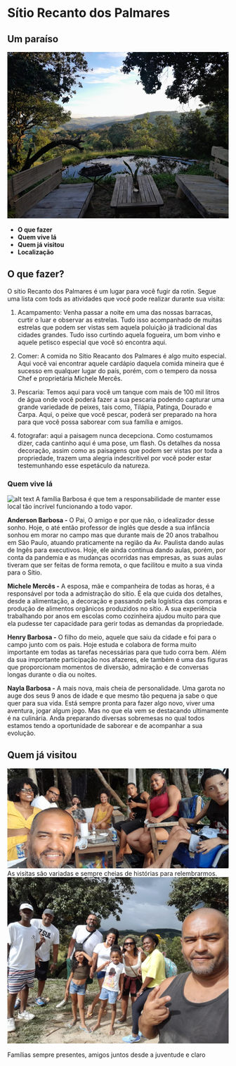 # Sítio Recanto dos Palmares
## Um paraíso
![alt text](<Chill 1.jpg>)
* **O que fazer** 
* **Quem vive lá**
* **Quem já visitou**
* **Localização**

## O que fazer?
O sítio Recanto dos Palmares é um lugar para você fugir da rotin.
Segue uma lista com tods as atividades que você pode realizar durante sua visita:
1. Acampamento: Venha passar a noite em uma das nossas barracas, curtir o luar e observar as estrelas. Tudo isso acompanhado de muitas estrelas que podem ser vistas sem aquela poluição já tradicional das cidades grandes. Tudo isso curtindo aquela fogueira, um bom vinho e aquele petisco especial que você só encontra aqui.

2. Comer: A comida no Sítio Reacanto dos Palmares é algo muito especial. Aqui você vai encontrar aquele cardápio daquela comida mineira que é sucesso em qualquer lugar do país, porém, com o tempero da nossa Chef e proprietária Michele Mercês.
3. Pescaria: Temos aqui para você um tanque com mais de 100 mil litros de água onde você poderá fazer a sua pescaria podendo capturar uma grande variedade de peixes, tais como, Tilápia, Patinga, Dourado e Carpa.
Aqui, o peixe que você pescar, poderá ser preparado na hora para que você possa saborear com sua família e amigos.
4. fotografar: aqui a paisagem nunca decepciona. Como costumamos dizer, cada cantinho aqui é uma pose, um flash. Os detalhes da nossa decoração, assim como as paisagens que podem ser vistas por toda a propriedade, trazem uma alegria indescrítivel por você poder estar testemunhando esse espetáculo da natureza.

###  Quem vive lá
![alt text](Familia-1.jpg)
A família Barbosa é que tem a responsabilidade de manter esse local tão incrível funcionando a todo vapor.

**Anderson Barbosa -** O Pai, O amigo e por que não, o idealizador desse sonho.
Hoje, o até então professor de inglês que desde a sua infância sonhou em morar no campo mas que durante mais de 20 anos trabalhou em São Paulo, atuando praticamente na região da Av. Paulista dando aulas de Ingês para executivos.
Hoje, ele ainda continua dando aulas, porém, por conta da pandemia e as mudanças ocorridas nas empresas, as suas aulas tiveram que ser feitas de forma remota, o que facilitou e muito a sua vinda para o Sítio.

**Michele Mercês -** A esposa, mãe e companheira de todas as horas, é a responsável por toda a admistração do sítio. É ela que cuida dos detalhes, desde a alimentação, a decoração e passando pela logística das compras e produção de alimentos orgânicos produzidos no sítio. A sua experiência trabalhando por anos em escolas como cozinheira ajudou muito para que ela pudesse ter capacidade para gerir todas as demandas da propriedade.

**Henry Barbosa -** O filho do meio, aquele que saiu da cidade e foi para o campo junto com os pais. Hoje estuda e colabora de forma muito importante em todas as tarefas necessárias para que tudo corra bem.
Além da sua importante participação nos afazeres, ele também é uma das figuras que proporcionam momentos de diversão, admiração e de conversas longas durante o dia ou noites.

**Nayla Barbosa -** A mais nova, mais cheia de personalidade. Uma garota no auge dos seus 9 anos de idade e que mesmo tão pequena ja sabe o que quer para sua vida. Está sempre pronta para fazer algo novo, viver uma aventura, jogar algum jogo. Mas no que ela vem se destacando ultimamente é na culinária. Anda preparando diversas sobremesas no qual todos estamos tendo a oportunidade de saborear e de acompanhar a sua evolução.

## Quem já visitou
![alt text](Fran.jpg)
As visitas são variadas  e sempre cheias de histórias para relembrarmos.
![alt text](KLB.jpg)

Famílias sempre presentes, amigos juntos desde a juventude e claro 